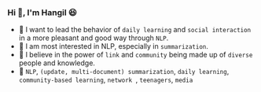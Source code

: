### Hi 👋, I'm Hangil :laughing:
- :checkered_flag: I want to lead the behavior of `daily learning` and `social interaction` in a more pleasant and good way through `NLP`.
- :runner: I am most interested in NLP, especially in `summarization`.
- :couple: I believe in the power of `link` and `community` being made up of `diverse` people and knowledge.
- :pushpin: `NLP`, `(update, multi-document) summarization`, `daily learning`, `community-based learning`, `network `, `teenagers`, `media`

<!--
![Uoneway's github stats](https://github-readme-stats.vercel.app/api?username=uoneway&hide_title=True&count_private=True&line_height=20&show_icons=true)
-->
